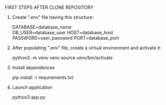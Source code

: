 FIRST STEPS AFTER CLONE REPOSITORY

1. Create ".env" file having this structure:

    DATABASE=database_name  
    DB_USER=database_user
    HOST=database_host
    PASSWORD=user_password
    PORT=database_port

2. After populating ".env" file, create a virtual environment and activate it:

    python3 -m venv venv
    source venv/bin/activate

3. Install dependences

    pip install -r requirements.txt

4. Launch application

    python3 app.py


